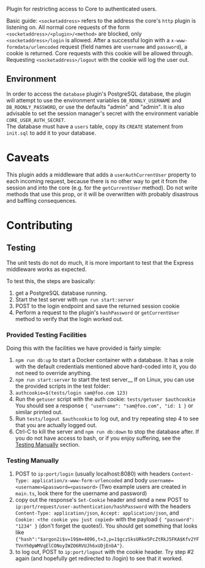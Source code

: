 Plugin for restricting access to Core to authenticated users.

Basic guide:
`<socketaddress>` refers to the address the core's `http` plugin is
listening on.
All normal core requests of the form `<socketaddress>/<plugin>/<method>`
are blocked, only `<socketaddress>/login` is allowed. After a 
successful login with a `x-www-formdata/urlencoded` request (field names
are `username` and `password`), a cookie is returned. Core requests
with this cookie will be allowed through. Requesting `<socketaddress>/logout`
with the cookie will log the user out.

## Environment
In order to access the `database` plugin's PostgreSQL database, the
plugin will attempt to use the environment variables `DB_RDONLY_USERNAME`
and `DB_RDONLY_PASSWORD`, or use the defaults "admin" and "admin".
It is also advisable to set the session manager's secret with the environment
variable `CORE_USER_AUTH_SECRET`.  
The database must have a `users` table, copy its `CREATE` statement from
`init.sql` to add it to your database.

# Caveats
This plugin adds a middleware that adds a `userAuthCurrentUser`
property to each incoming request, because there is no other way to
get it from the session and into the core (e.g. for the `getCurrentUser`
method). Do not write methods that use this prop, or it will be overwritten
with probably disastrous and baffling consequences.

# Contributing
## Testing
The unit tests do not do much, it is more important to test that the Express
middleware works as expected.

To test this, the steps are basically:  
1. get a PostgreSQL database running.
2. Start the test server with `npm run start:server`
3. POST to the login endpoint and save the returned session cookie
4. Perform a request to the plugin's `hashPassword` or `getCurrentUser`
  method to verify that the login worked out.

### Provided Testing Facilities
Doing this with the facilities we have provided is fairly simple:
1. `npm run db:up` to start a Docker container with a database. It has
  a role with the default credentials mentioned above hard-coded into it,
  you do not need to override anything.
2. `npm run start:server` to start the test server__
If on Linux, you can use the provided scripts in the test folder:
3. `authcookie=$(tests/login sam@foo.com 123)`
4. Run the `getuser` script with the auth cookie:
  `tests/getuser $authcookie`
  You should see a response `{ "username": "sam@foo.com", "id: 1 }` or
  similar printed out.  
5. Run `tests/logout $authcookie` to log out, and try repeating step 4
  to see that you are actually logged out.
6. Ctrl-C to kill the server and `npm run db:down` to stop the database after.
If you do not have access to bash, or if you enjoy suffering,
see the [Testing Manually](testing-manually) section.


### Testing Manually
1. POST to `ip:port/login` (usually localhost:8080) with headers
`Content-Type: application/x-www-form-urlencoded` and body
`username=<username>&password=<password>` (Two example users
are created in `main.ts`, look there for the username and password)
2. copy out the response's `Set-Cookie` header and send a new POST to
`ip:port/request/user-authentication/hashPassword` with the headers
`Content-Type: application/json`, `Accept: application/json`, and
`Cookie: <the cookie you just copied>` with the payload
`{ "password": "1234" }` (don't forget the quotes!). You should get something
that looks like `{"hash":"$argon2i$v=19$m=4096,t=3,p=1$gczSksURke5PcZtRkJ5FKA$Kfv2YFTVnYh0pWMVqElCONoyIWZO6RVUJh6xUDjEnbA"}`.
3. to log out, POST to `ip:port/logout` with the cookie header. Try step #2
again (and hopefully get redirected to /login) to see that it worked.
